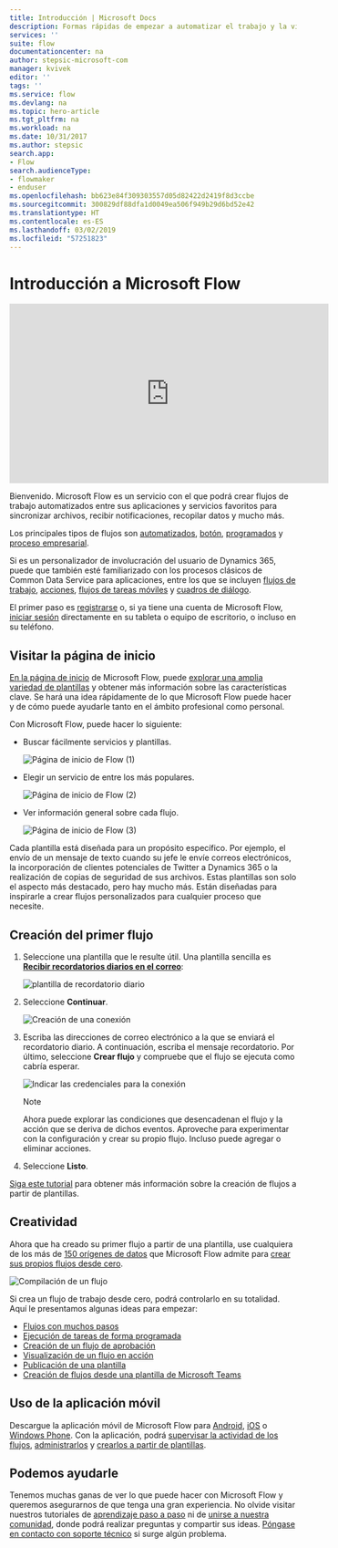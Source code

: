 ```yaml
---
title: Introducción | Microsoft Docs
description: Formas rápidas de empezar a automatizar el trabajo y la vida con Microsoft Flow
services: ''
suite: flow
documentationcenter: na
author: stepsic-microsoft-com
manager: kvivek
editor: ''
tags: ''
ms.service: flow
ms.devlang: na
ms.topic: hero-article
ms.tgt_pltfrm: na
ms.workload: na
ms.date: 10/31/2017
ms.author: stepsic
search.app:
- Flow
search.audienceType:
- flowmaker
- enduser
ms.openlocfilehash: bb623e84f309303557d05d82422d2419f8d3ccbe
ms.sourcegitcommit: 300829df88dfa1d0049ea506f949b29d6bd52e42
ms.translationtype: HT
ms.contentlocale: es-ES
ms.lasthandoff: 03/02/2019
ms.locfileid: "57251823"
---
```

# <a name="get-started-with-microsoft-flow"></a>Introducción a Microsoft Flow #

<iframe width="560" height="315" src="https://www.youtube.com/embed/iMteXfAvDSE?list=PL8nfc9haGeb55I9wL9QnWyHp3ctU2_ThF" frameborder="0" allowfullscreen></iframe>

Bienvenido. Microsoft Flow es un servicio con el que podrá crear flujos de trabajo automatizados entre sus aplicaciones y servicios favoritos para sincronizar archivos, recibir notificaciones, recopilar datos y mucho más.

Los principales tipos de flujos son [automatizados](get-started-logic-flow.md), [botón](introduction-to-button-flows.md), [programados](run-scheduled-tasks.md) y [proceso empresarial](business-process-flows-overview.md).

Si es un personalizador de involucración del usuario de Dynamics 365, puede que también esté familiarizado con los procesos clásicos de Common Data Service para aplicaciones, entre los que se incluyen [flujos de trabajo](configure-workflow-steps.md), [acciones](create-actions.md), [flujos de tareas móviles](create-mobile-task-flow.md) y [cuadros de diálogo](use-cds-for-apps-dialogs.md).

El primer paso es [registrarse](sign-up-sign-in.md) o, si ya tiene una cuenta de Microsoft Flow, [iniciar sesión](https://flow.microsoft.com/signin) directamente en su tableta o equipo de escritorio, o incluso en su teléfono.

## <a name="check-out-the-start-page"></a>Visitar la página de inicio ##

[En la página de inicio](https://flow.microsoft.com) de Microsoft Flow, puede [explorar una amplia variedad de plantillas](https://flow.microsoft.com/templates) y obtener más información sobre las características clave. Se hará una idea rápidamente de lo que Microsoft Flow puede hacer y de cómo puede ayudarle tanto en el ámbito profesional como personal.

Con Microsoft Flow, puede hacer lo siguiente:

- Buscar fácilmente servicios y plantillas.

    ![Página de inicio de Flow (1)](./media/getting-started/flowhome1.png)

- Elegir un servicio de entre los más populares.

    ![Página de inicio de Flow (2)](./media/getting-started/flowhome2.png)

- Ver información general sobre cada flujo.

    ![Página de inicio de Flow (3)](./media/getting-started/flowhome3.png)

Cada plantilla está diseñada para un propósito específico. Por ejemplo, el envío de un mensaje de texto cuando su jefe le envíe correos electrónicos, la incorporación de clientes potenciales de Twitter a Dynamics 365 o la realización de copias de seguridad de sus archivos. Estas plantillas son solo el aspecto más destacado, pero hay mucho más. Están diseñadas para inspirarle a crear flujos personalizados para cualquier proceso que necesite.

## <a name="create-your-first-flow"></a>Creación del primer flujo ##

1. Seleccione una plantilla que le resulte útil. Una plantilla sencilla es [**Recibir recordatorios diarios en el correo**](https://flow.microsoft.com/galleries/public/templates/45a3399aa29345308f08b6db0a9c85b9/):

    ![plantilla de recordatorio diario](./media/getting-started/template-details.png)

1. Seleccione **Continuar**.

    ![Creación de una conexión](./media/getting-started/create-connection.png)

1. Escriba las direcciones de correo electrónico a la que se enviará el recordatorio diario. A continuación, escriba el mensaje recordatorio. Por último, seleccione **Crear flujo** y compruebe que el flujo se ejecuta como cabría esperar.

    ![Indicar las credenciales para la conexión](./media/getting-started/configure-email-details.png)

    > [!NOTE]
    > Ahora puede explorar las condiciones que desencadenan el flujo y la acción que se deriva de dichos eventos. Aproveche para experimentar con la configuración y crear su propio flujo. Incluso puede agregar o eliminar acciones.

1. Seleccione **Listo**.

[Siga este tutorial](get-started-logic-template.md) para obtener más información sobre la creación de flujos a partir de plantillas.

## <a name="get-creative"></a>Creatividad ##

Ahora que ha creado su primer flujo a partir de una plantilla, use cualquiera de los más de [150 orígenes de datos](https://flow.microsoft.com/connectors/) que Microsoft Flow admite para [crear sus propios flujos desde cero](get-started-logic-flow.md).

![Compilación de un flujo](./media/getting-started/build-a-flow.png)

Si crea un flujo de trabajo desde cero, podrá controlarlo en su totalidad. Aquí le presentamos algunas ideas para empezar:

- [Flujos con muchos pasos](multi-step-logic-flow.md)
- [Ejecución de tareas de forma programada](run-scheduled-tasks.md)
- [Creación de un flujo de aprobación](wait-for-approvals.md)
- [Visualización de un flujo en acción](see-a-flow-run.md)
- [Publicación de una plantilla](publish-a-template.md)
- [Creación de flujos desde una plantilla de Microsoft Teams](https://flow.microsoft.com/connectors/shared_teams/microsoft-teams/)

## <a name="use-the-mobile-app"></a>Uso de la aplicación móvil ##

Descargue la aplicación móvil de Microsoft Flow para [Android](https://aka.ms/flowmobiledocsandroid), [iOS](https://aka.ms/flowmobiledocsios) o [Windows Phone](https://aka.ms/flowmobilewindows). Con la aplicación, podrá [supervisar la actividad de los flujos](mobile-monitor-activity.md), [administrarlos](mobile-manage-flows.md) y [crearlos a partir de plantillas](mobile-create-flow.md).

## <a name="were-here-to-help"></a>Podemos ayudarle ##

Tenemos muchas ganas de ver lo que puede hacer con Microsoft Flow y queremos asegurarnos de que tenga una gran experiencia. No olvide visitar nuestros tutoriales de [aprendizaje paso a paso](https://flow.microsoft.com/guided-learning/) ni de [unirse a nuestra comunidad](http://go.microsoft.com/fwlink/?LinkID=787467), donde podrá realizar preguntas y compartir sus ideas. [Póngase en contacto con soporte técnico](http://go.microsoft.com/fwlink/?LinkID=787479) si surge algún problema.
